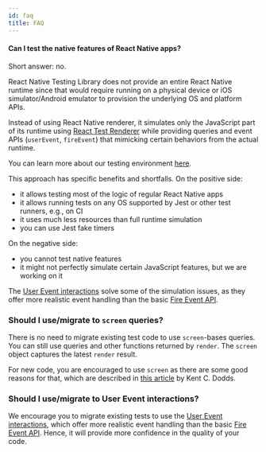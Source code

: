 ```yaml
---
id: faq
title: FAQ
---
```


#### Can I test the native features of React Native apps?

Short answer: no.

React Native Testing Library does not provide an entire React Native runtime since that would require running on a physical device
or iOS simulator/Android emulator to provision the underlying OS and platform APIs.

Instead of using React Native renderer, it simulates only the JavaScript part of its runtime
using [React Test Renderer](https://reactjs.org/docs/test-renderer.html) while providing queries
and event APIs (`userEvent`, `fireEvent`) that mimicking certain behaviors from the actual runtime.

You can learn more about our testing environment [here](./TestingEnvironment.md).

This approach has specific benefits and shortfalls. On the positive side:

- it allows testing most of the logic of regular React Native apps
- it allows running tests on any OS supported by Jest or other test runners, e.g., on CI
- it uses much less resources than full runtime simulation
- you can use Jest fake timers

On the negative side:

- you cannot test native features
- it might not perfectly simulate certain JavaScript features, but we are working on it

The [User Event interactions](user-event) solve some of the simulation issues, as they offer more realistic event handling than the basic [Fire Event API](api#fireevent-api).

### Should I use/migrate to `screen` queries?

There is no need to migrate existing test code to use `screen`-bases queries. You can still use
queries and other functions returned by `render`. The `screen` object captures the latest `render` result.

For new code, you are encouraged to use `screen` as there are some good reasons for that, which are described in [this article](https://kentcdodds.com/blog/common-mistakes-with-react-testing-library#not-using-screen) by Kent C. Dodds.

### Should I use/migrate to User Event interactions?

We encourage you to migrate existing tests to use the [User Event interactions](user-event), which offer more realistic event handling than the basic [Fire Event API](api#fireevent-api). Hence, it will provide more confidence in the quality of your code.
